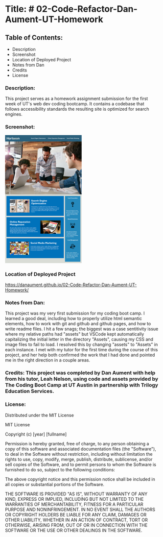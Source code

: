 # Title: # 02-Code-Refactor-Dan-Aument-UT-Homework

## Table of Contents:
* Description
* Screenshot
* Location of Deployed Project
* Notes from Dan
* Credits
* License

### Description: 
This project serves as a homework assignment submission for the first week of UT's web dev coding bootcamp.  It contains a codebase that follows accessibility standards
 the resulting site is optimized for search engines.  

### Screenshot: 
<img src="./Assets/01-html-css-git-homework-demo.png" width="250x" />

### Location of Deployed Project
https://danaument.github.io/02-Code-Refactor-Dan-Aument-UT-Homework/

### Notes from Dan:  

This project was my very first submission for my coding boot camp.  I learned a good deal, including how to properly utilize html semantic elements, how to work with git and github and github pages, and how to write readme files.  I hit a few snags; the biggest was a case sentitivity issue where my relative paths had "assets" but VSCode kept automatically capitalizing the initial letter in the directory "Assets", causing my CSS and image files to fail to load.  I resolved this by changing "assets" to "Assets" in each instance.  I met with my tutor for the first time during the course of this project, and her help both confirmed the work that I had done and pointed me in the right direction in a couple areas.  

### Credits:  This project was completed by Dan Aument with help from his tutor, Leah Nelson, using code and assets provided by The Coding Boot Camp at UT Austin in partnership with Trilogy Education Services.  

### License: 

Distributed under the MIT License

MIT License

Copyright (c) [year] [fullname]

Permission is hereby granted, free of charge, to any person obtaining a copy
of this software and associated documentation files (the "Software"), to deal
in the Software without restriction, including without limitation the rights
to use, copy, modify, merge, publish, distribute, sublicense, and/or sell
copies of the Software, and to permit persons to whom the Software is
furnished to do so, subject to the following conditions:

The above copyright notice and this permission notice shall be included in all
copies or substantial portions of the Software.

THE SOFTWARE IS PROVIDED "AS IS", WITHOUT WARRANTY OF ANY KIND, EXPRESS OR
IMPLIED, INCLUDING BUT NOT LIMITED TO THE WARRANTIES OF MERCHANTABILITY,
FITNESS FOR A PARTICULAR PURPOSE AND NONINFRINGEMENT. IN NO EVENT SHALL THE
AUTHORS OR COPYRIGHT HOLDERS BE LIABLE FOR ANY CLAIM, DAMAGES OR OTHER
LIABILITY, WHETHER IN AN ACTION OF CONTRACT, TORT OR OTHERWISE, ARISING FROM,
OUT OF OR IN CONNECTION WITH THE SOFTWARE OR THE USE OR OTHER DEALINGS IN THE
SOFTWARE.
